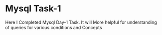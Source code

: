 <h1>Mysql Task-1</h1>
<p>Here I Completed Mysql Day-1 Task. It will More helpful for understanding of queries for various conditions and Concepts</p>
